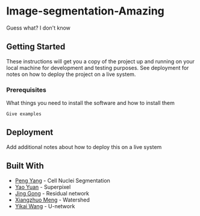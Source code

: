 # Image-segmentation-Amazing

Guess what? I don't know

## Getting Started

These instructions will get you a copy of the project up and running on your local machine for development and testing purposes. See deployment for notes on how to deploy the project on a live system.

### Prerequisites

What things you need to install the software and how to install them

```
Give examples
```


## Deployment

Add additional notes about how to deploy this on a live system

## Built With

* [Peng Yang](https://github.com/walkm-an) - Cell Nuclei Segmentation
* [Yao Yuan](https://github.com/Yyyyyyyao)  - Superpixel
* [Jing Gong](https://github.com/Iceberg) - Residual network
* [Xiangzhuo Meng](https://github.com/matthewmeng) - Watershed
* [Yikai Wang](https://github.com/destniny) - U-network



